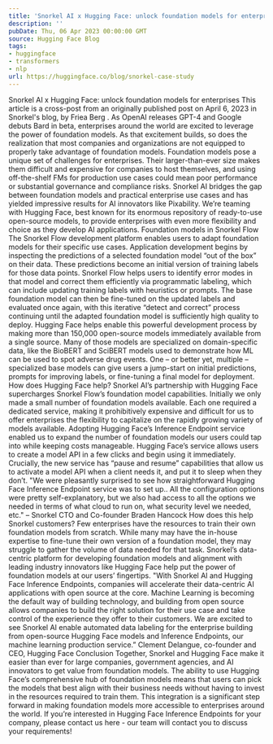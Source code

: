 ```yaml
---
title: 'Snorkel AI x Hugging Face: unlock foundation models for enterprises'
description: ''
pubDate: Thu, 06 Apr 2023 00:00:00 GMT
source: Hugging Face Blog
tags:
- huggingface
- transformers
- nlp
url: https://huggingface.co/blog/snorkel-case-study
---
```


Snorkel AI x Hugging Face: unlock foundation models for enterprises
This article is a cross-post from an originally published post on April 6, 2023 in Snorkel's blog, by Friea Berg .
As OpenAI releases GPT-4 and Google debuts Bard in beta, enterprises around the world are excited to leverage the power of foundation models. As that excitement builds, so does the realization that most companies and organizations are not equipped to properly take advantage of foundation models.
Foundation models pose a unique set of challenges for enterprises. Their larger-than-ever size makes them difficult and expensive for companies to host themselves, and using off-the-shelf FMs for production use cases could mean poor performance or substantial governance and compliance risks.
Snorkel AI bridges the gap between foundation models and practical enterprise use cases and has yielded impressive results for AI innovators like Pixability. We’re teaming with Hugging Face, best known for its enormous repository of ready-to-use open-source models, to provide enterprises with even more flexibility and choice as they develop AI applications.
Foundation models in Snorkel Flow
The Snorkel Flow development platform enables users to adapt foundation models for their specific use cases. Application development begins by inspecting the predictions of a selected foundation model “out of the box” on their data. These predictions become an initial version of training labels for those data points. Snorkel Flow helps users to identify error modes in that model and correct them efficiently via programmatic labeling, which can include updating training labels with heuristics or prompts. The base foundation model can then be fine-tuned on the updated labels and evaluated once again, with this iterative “detect and correct” process continuing until the adapted foundation model is sufficiently high quality to deploy.
Hugging Face helps enable this powerful development process by making more than 150,000 open-source models immediately available from a single source. Many of those models are specialized on domain-specific data, like the BioBERT and SciBERT models used to demonstrate how ML can be used to spot adverse drug events. One – or better yet, multiple – specialized base models can give users a jump-start on initial predictions, prompts for improving labels, or fine-tuning a final model for deployment.
How does Hugging Face help?
Snorkel AI’s partnership with Hugging Face supercharges Snorkel Flow’s foundation model capabilities. Initially we only made a small number of foundation models available. Each one required a dedicated service, making it prohibitively expensive and difficult for us to offer enterprises the flexibility to capitalize on the rapidly growing variety of models available. Adopting Hugging Face’s Inference Endpoint service enabled us to expand the number of foundation models our users could tap into while keeping costs manageable.
Hugging Face’s service allows users to create a model API in a few clicks and begin using it immediately. Crucially, the new service has “pause and resume” capabilities that allow us to activate a model API when a client needs it, and put it to sleep when they don’t.
"We were pleasantly surprised to see how straightforward Hugging Face Inference Endpoint service was to set up.. All the configuration options were pretty self-explanatory, but we also had access to all the options we needed in terms of what cloud to run on, what security level we needed, etc."
– Snorkel CTO and Co-founder Braden Hancock
How does this help Snorkel customers?
Few enterprises have the resources to train their own foundation models from scratch. While many may have the in-house expertise to fine-tune their own version of a foundation model, they may struggle to gather the volume of data needed for that task. Snorkel’s data-centric platform for developing foundation models and alignment with leading industry innovators like Hugging Face help put the power of foundation models at our users’ fingertips.
"With Snorkel AI and Hugging Face Inference Endpoints, companies will accelerate their data-centric AI applications with open source at the core. Machine Learning is becoming the default way of building technology, and building from open source allows companies to build the right solution for their use case and take control of the experience they offer to their customers. We are excited to see Snorkel AI enable automated data labeling for the enterprise building from open-source Hugging Face models and Inference Endpoints, our machine learning production service.”
Clement Delangue, co-founder and CEO, Hugging Face
Conclusion
Together, Snorkel and Hugging Face make it easier than ever for large companies, government agencies, and AI innovators to get value from foundation models. The ability to use Hugging Face’s comprehensive hub of foundation models means that users can pick the models that best align with their business needs without having to invest in the resources required to train them. This integration is a significant step forward in making foundation models more accessible to enterprises around the world.
If you’re interested in Hugging Face Inference Endpoints for your company, please contact us here - our team will contact you to discuss your requirements!
